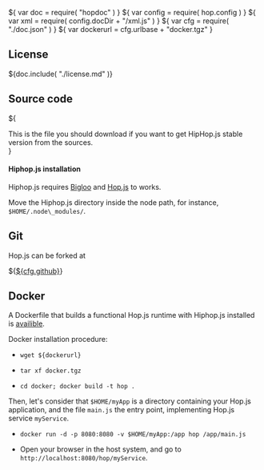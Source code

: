 ${ var doc = require( "hopdoc" ) }
${ var config = require( hop.config ) }
${ var xml = require( config.docDir + "/xml.js" ) }
${ var cfg = require( "./doc.json" ) }
${ var dockerurl = cfg.urlbase + "docker.tgz" }

## License ##

${doc.include( "./license.md" )}

## Source code ##

${<div class="row">
  <div class="col-xs-9">
This is the file you should download if you want to get HipHop.js
  stable version from the sources.
  </div>
  <div class="col-xs-3">
    <xml.downloadButton
       class="success"
       title="Stable"
       icon="glyphicon-download"
       href=${cfg.urlbase + "hiphopjs-" + cfg.version + ".tar.gz"}/>
  </div>
</div>}

#### Hiphop.js installation ####

Hiphop.js requires
[Bigloo](http://www-sop.inria.fr/members/Manuel.Serrano/bigloo/) and
[Hop.js](http://hop-dev.inria.fr/home/index.html) to works.

Move the Hiphop.js directory inside the node path, for instance, `$HOME/.node\_modules/`.

## Git ##

Hop.js can be forked at

${<a href=${cfg.github}>${cfg.github}</a>}

## Docker ##

A Dockerfile that builds a functional Hop.js runtime with Hiphop.js
installed is [availible](${dockerurl}).

Docker installation procedure:

* `wget ${dockerurl}`

* `tar xf docker.tgz`

* `cd docker; docker build -t hop .`

Then, let's consider that `$HOME/myApp` is a directory containing your
Hop.js application, and the file `main.js` the entry point,
implementing Hop.js service `myService`.

* `docker run -d -p 8080:8080 -v $HOME/myApp:/app hop /app/main.js`

* Open your browser in the host system, and go to
  `http://localhost:8080/hop/myService`.
